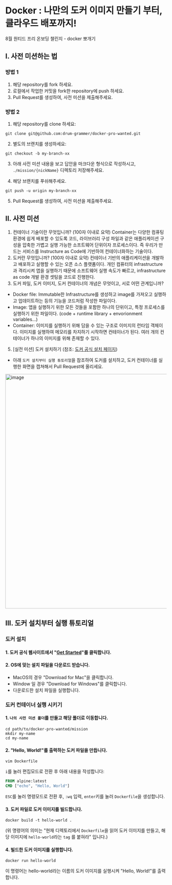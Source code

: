 # Docker : 나만의 도커 이미지 만들기 부터, 클라우드 배포까지!
8월 원티드 프리 온보딩 챌린지 - docker 뽀개기


## I. 사전 미션하는 법

### 방법 1
1. 해당 repository를 fork 하세요.
2. 로컬에서 작업한 커밋을 fork한 repository에 push 하세요.
5. Pull Request를 생성하여, 사전 미션을 제출해주세요.

### 방법 2
1. 해당 repository를 clone 하세요:
```
git clone git@github.com:drum-grammer/docker-pro-wanted.git
```
2. 별도의 브랜치를 생성하세요:
```
git checkout -b my-branch-xx
```
3. 아래 사전 미션 내용을 보고 답안을 마크다운 형식으로 작성하시고, `./mission/{nickName}` 디렉토리 저장해주세요.

4. 해당 브랜치를 푸쉬해주세요.
```
git push -u origin my-branch-xx
```
5. Pull Request를 생성하여, 사전 미션을 제출해주세요.


## II. 사전 미션
1. 컨테이너 기술이란 무엇입니까? (100자 이내로 요약)
Container는 다양한 컴퓨팅 환경에 쉽게 배포할 수 있도록 코드, 라이브러리 구성 파일과 같은 애플리케이션 구성을 압축한 가볍고 실행 가능한 소프트웨어 단위이자 프로세스이다. 즉 우리가 만드는 서비스를 Instructure as Code에 기반하여 컨테이너화하는 기술이다.
2. 도커란 무엇입니까? (100자 이내로 요약)
컨테이너 기반의 애플리케이션을 개발하고 배포하고 실행할 수 있는 오픈 소스 플랫폼이다. 개인 컴퓨터의 infrastructure과 격리시켜 앱을 실행하기 때문에 소프트웨어 실행 속도가 빠르고, infrastructure as code 개발 환경 셋팅을 코드로 진행한다.
4. 도커 파일, 도커 이미지, 도커 컨테이너의 개념은 무엇이고, 서로 어떤 관계입니까?
- Docker file: Immutable한 Infrastructure를 생성하고 image를 가져오고 실행하고 업데이트하는 등의 기능을 코드처럼 작성한 파일이다.
- Image: 앱을 실행하기 위한 모든 것들을 포함한 하나의 단위이고, 특정 프로세스를 실행하기 위한 파일이다. (code + runtime library + envorionment variables...)
- Container: 이미지를 실행하기 위해 담을 수 있는 구조로 이미지의 런타임 객체이다. 이미지를 실행하여 메모리를 차지하기 시작하면 컨테이너가 된다. 여러 개의 컨테이너가 하나의 이미지를 위해 존재할 수 있다.
5. [실전 미션] 도커 설치하기 (참조: [도커 공식 설치 페이지](https://docs.docker.com/engine/install/))
- 아래 `도커 설치부터 실행 튜토리얼`을 참조하여 도커를 설치하고, 도커 컨테이너를 실행한 화면을 캡쳐해서 Pull Request에 올리세요.
<img width="731" alt="image" src="https://github.com/ranunclulus/docker-pre-onboarding/assets/87214089/4016a9ff-d2ab-47f2-93ae-5b816314ae02">


## III. 도커 설치부터 실행 튜토리얼
### 도커 설치
#### 1. 도커 공식 웹사이트에서 "[Get Started](https://www.docker.com/get-started)"를 클릭합니다. 
#### 2. OS에 맞는 설치 파일을 다운로드 받습니다.
- MacOS의 경우 "Download for Mac"을 클릭합니다.
- Window 일 경우 "Download for Windows"를 클릭합니다. 
- 다운로드한 설치 파일을 실행합니다.

### 도커 컨테이너 실행 시키기
#### 1. `나의 사전 미션 폴더`를 만들고 해당 폴더로 이동합니다.
```shell
cd path/to/docker-pro-wanted/mission
mkdir my-name
cd my-name
```

#### 2. "Hello, World!"를 출력하는 도커 파일을 만듭니다.
```shell
vim Dockerfile
```
`i`를 눌러 편집모드로 전환 후 아래 내용을 작성합니다:
```Dockerfile
FROM alpine:latest
CMD ["echo", "Hello, World"]
```
`ESC`를 눌러 명령모드로 전환 후, `:wq` 입력, `enter`키를 눌러 `Dockerfile`을 생성합니다.

#### 3. 도커 파일로 도커 이미지를 빌드합니다.
```shell
docker build -t hello-world .
```
(위 명령어의 의미는 "현재 디렉토리에서 `Dockerfile`을 읽어 도커 이미지를 만들고, 해당 이미지에 `hello-world`라는 `tag` 를 붙혀라" 입니다.)

#### 4. 빌드한 도커 이미지를 실행합니다.
```shell
docker run hello-world
```
이 명령어는 hello-world라는 이름의 도커 이미지를 실행시켜 "Hello, World!"를 출력합니다.
